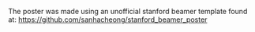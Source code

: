 The poster was made using an unofficial stanford beamer template found at:
https://github.com/sanhacheong/stanford_beamer_poster
